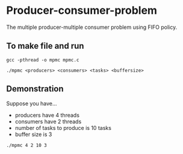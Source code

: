 # Producer-consumer-problem
The multiple producer-multiple consumer problem using FIFO policy.

## To make file and run

`gcc -pthread -o mpmc mpmc.c`

`./mpmc <producers> <consumers> <tasks> <buffersize>`
  
## Demonstration

Suppose you have...

- producers have 4 threads
- consumers have 2 threads
- number of tasks to produce is 10 tasks
- buffer size is 3

`./mpmc 4 2 10 3`

